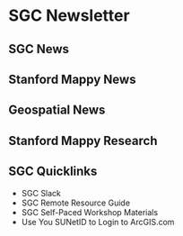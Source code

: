 # SGC Newsletter

## SGC News

## Stanford Mappy News

## Geospatial News  

## Stanford Mappy Research

## SGC Quicklinks   
* SGC Slack
* SGC Remote Resource Guide
* SGC Self-Paced Workshop Materials
* Use You SUNetID to Login to ArcGIS.com
